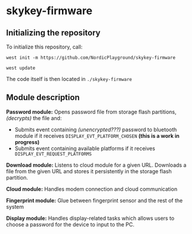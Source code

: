 # skykey-firmware

## Initializing the repository

To initialize this repository, call:

``west init -m https://github.com/NordicPlayground/skykey-firmware``

``west update``

The code itself is then located in ``./skykey-firmware``

## Module description
**Password module:** Opens password file from storage flash partitions, *(decrypts)* the file and:
* Submits event containing *(unencrypted???)* password to bluetooth module if it receives `DISPLAY_EVT_PLATFORM_CHOSEN` **(this is a work in progress)**
* Submits event containing available platforms if it receives `	DISPLAY_EVT_REQUEST_PLATFORMS`


**Download module:** Listens to cloud module for a given URL. Downloads a file from the given URL and stores it persistently in the storage flash partition.

**Cloud module:** Handles modem connection and cloud communication

**Fingerprint module:** Glue between fingerprint sensor and the rest of the system

**Display module:** Handles display-related tasks which allows users to choose a password for the device to input to the PC.